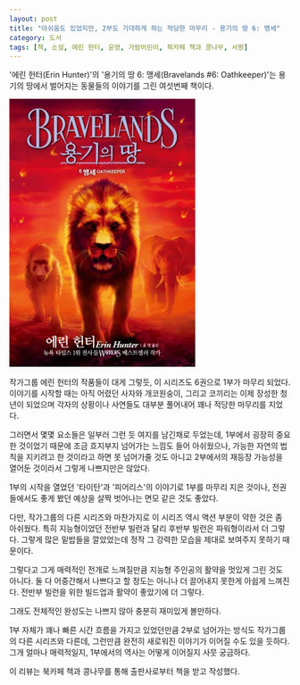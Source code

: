 ```yaml
---
layout: post
title: "아쉬움도 있었지만, 2부도 기대하게 하는 적당한 마무리 - 용기의 땅 6: 맹세"
category: 도서
tags: [책, 소설, 에린 헌터, 윤영, 가람어린이, 북카페 책과 콩나무, 서평]
---
```


'에린 헌터(Erin Hunter)'의
'용기의 땅 6: 맹세(Bravelands #6: Oathkeeper)'는
용기의 땅에서 벌어지는 동물들의 이야기를 그린 여섯번째 책이다.

![표지](/images/bravelands-6-oathkeeper-book-h480.jpg)

작가그룹 에린 헌터의 작품들이 대게 그렇듯,
이 시리즈도 6권으로 1부가 마무리 되었다.
이야기를 시작할 때는 아직 어렸던 사자와 개코원숭이, 그리고 코끼리는 이제 장성한 청년이 되었으며
각자의 상황이나 사연들도 대부분 풀어내어 꽤나 적당한 마무리를 지었다.

그러면서 몇몇 요소들<!-- 영혼을 먹는 자들과 황금 늑대의 잔존 세력(그리고 어쩌면 '메너스'도), 찾지 못한 '베리'의 행방 등 -->은
일부러 그런 듯 여지를 남긴채로 두었는데,
1부에서 굉장히 중요한 것이었기 때문에 조금 흐지부지 넘어가는 느낌도 들어 아쉬웠으나,
가능한 자연의 법칙을 지키려고 한 것이라고 하면 못 넘어가줄 것도 아니고
2부에서의 재등장 가능성을 열어둔 것이라서 그렇게 나쁘지만은 않았다.

1부의 시작을 열었던 '타이탄'과 '피어리스'의 이야기로 1부를 마무리 지은 것이나,
전권들에서도 좋게 봤던 예상을 살짝 벗어나는 면모 같은 것도 좋았다.

다만, 작가그룹의 다른 시리즈와 마찬가지로
이 시리즈 역시 액션 부분이 약한 것은 좀 아쉬웠다.
특히 지능형이었던 전반부 빌런과 달리 후반부 빌런은 파워형이라서 더 그렇다.
그렇게 많은 밑밥들을 깔았었는데 정작 그 강력한 모습을 제대로 보여주지 못하기 때문이다.

그렇다고 그게 매력적인 전개로 느껴질만큼 지능형 주인공의 활약을 멋있게 그린 것도 아니다.
둘 다 어중간해서 나쁘다고 할 정도는 아니나 더 끌어내지 못한게 아쉽게 느껴진다.
전반부 빌런을 위한 빌드업과 활약이 좋았기에 더 그렇다.

그래도 전체적인 완성도는 나쁘지 않아 충분히 재미있게 볼만하다.

1부 자체가 꽤나 빠른 시간 흐름을 가지고 있었던만큼
2부로 넘어가는 방식도 작가그룹의 다른 시리즈와 다른데,
그런만큼 완전히 새로워진 이야기가 이어질 수도 있을 듯하다.
그개 얼마나 매력적일지, 1부에서의 역사는 어떻게 이어질지 사뭇 궁금하다.



<div class="im im-info">
이 리뷰는 북카페 책과 콩나무를 통해 출판사로부터 책을 받고 작성했다.
</div>
